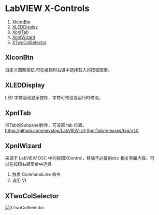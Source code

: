 LabVIEW X-Controls
========================================

 1. [XIconBtn](https://github.com/nevstop/LabVIEW-UI-XCtl/blob/master/README.md#xiconbtn)
 2. [XLEDDisplay](https://github.com/nevstop/LabVIEW-UI-XCtl/blob/master/README.md#xleddisplay)
 3. [XpnlTab](https://github.com/nevstop/LabVIEW-UI-XCtl/blob/master/README.md#xpnltab)
 4. [XpnlWizard](https://github.com/nevstop/LabVIEW-UI-XCtl/blob/master/README.md#xpnlwizard)
 5. [XTwoColSelector](https://github.com/nevstop/LabVIEW-UI-XCtl/blob/master/README.md#xtwocolselector)

XIconBtn
-----------------
自定义图案按钮,可在编辑时右键中选择载入的按钮图案。

XLEDDisplay
-----------------
LED 字符滚动显示控件，字符可预设或运行时修改。

XpnlTab
-----------------
带Tab的Subpanel控件，可设置 tab 位置。  
https://github.com/nevstop/LabVIEW-UI-XpnlTab/releases/tag/v1.0

XpnlWizard
-----------------
来源于 LabVIEW DSC 中的按钮XControl，移除不必要的dsc 相关界面内容。可以在按钮右键菜单中选择  
 1. 触发 CommandLine 命令
 2. 调用 VI
 
XTwoColSelector
-----------------  
![XTwoColSelector](https://github.com/nevstop/LabVIEW-UI-XCtl/blob/master/XTwoColSelector/_img/2017-11-26_212921.png?raw=true)
